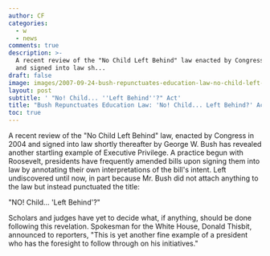 ```yaml
---
author: CF
categories:
  - w
  - news
comments: true
description: >-
  A recent review of the "No Child Left Behind" law enacted by Congress in 2004
  and signed into law sh...
draft: false
image: images/2007-09-24-bush-repunctuates-education-law-no-child-left-behind-act.jpg
layout: post
subtitle: ' "No! Child... ''Left Behind''?" Act'
title: "Bush Repunctuates Education Law: 'No! Child... Left Behind?' Act"
toc: true
---
```

    
A recent review of the "No Child Left Behind" law, enacted by Congress in 2004 and signed into law shortly thereafter by George W. Bush has revealed another startling example of Executive Privilege. A practice begun with Roosevelt, presidents have frequently amended bills upon signing them into law by annotating their own interpretations of the bill's intent. Left undiscovered until now, in part because Mr. Bush did not attach anything to the law but instead punctuated the title:    
    
"NO! Child... 'Left Behind'?"    
    
Scholars and judges have yet to decide what, if anything, should be done following this revelation. Spokesman for the White House, Donald Thisbit, announced to reporters, "This is yet another fine example of a president who has the foresight to follow through on his initiatives."    
